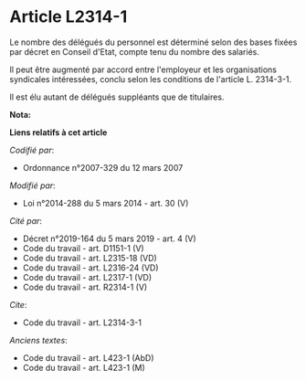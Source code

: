 # Article L2314-1

Le nombre des délégués du personnel est déterminé selon des bases fixées par décret en Conseil d'Etat, compte tenu du nombre
des salariés. 

Il peut être augmenté par accord entre l'employeur et les organisations syndicales intéressées, conclu selon les conditions
de l'article L. 2314-3-1. 

Il est élu autant de délégués suppléants que de titulaires.

**Nota:**



**Liens relatifs à cet article**

_Codifié par_:

  - Ordonnance n°2007-329 du 12 mars 2007

_Modifié par_:

  - Loi n°2014-288 du 5 mars 2014 - art. 30 (V)

_Cité par_:

  - Décret n°2019-164 du 5 mars 2019 - art. 4 (V)
  - Code du travail - art. D1151-1 (V)
  - Code du travail - art. L2315-18 (VD)
  - Code du travail - art. L2316-24 (VD)
  - Code du travail - art. L2317-1 (VD)
  - Code du travail - art. R2314-1 (V)

_Cite_:

  - Code du travail - art. L2314-3-1

_Anciens textes_:

  - Code du travail - art. L423-1 (AbD)
  - Code du travail - art. L423-1 (M)
